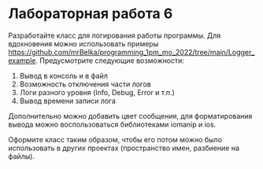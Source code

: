 # Лабораторная работа 6
Разработайте класс для логирования работы программы. Для вдохновения можно использовать примеры https://github.com/mrBelka/programming_1pm_mo_2022/tree/main/Logger_example.
	Предусмотрите следующие возможности:
1.	Вывод в консоль и в файл
2.	Возможность отключения части логов
3.	Логи разного уровня (Info, Debug, Error и т.п.)
4.	Вывод времени записи лога

Дополнительно можно добавить цвет сообщения, для форматирования вывода можно воспользоваться библиотеками iomanip и ios.

Оформите класс таким образом, чтобы его потом можно было использовать в других проектах (пространство имен, разбиение на файлы).